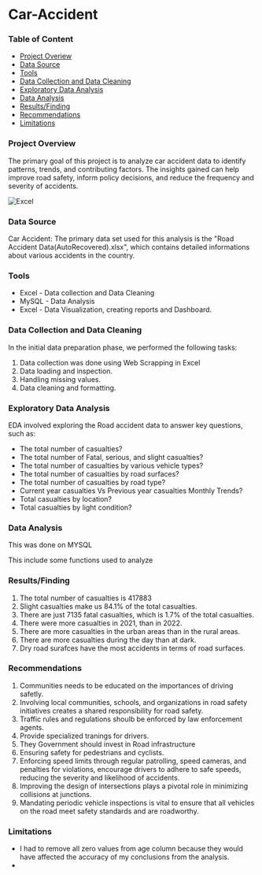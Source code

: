 # Car-Accident

### Table of Content

- [Project Overiew](#project-overview)
- [Data Source](#data-source)
- [Tools](#tools)
- [Data Collection and Data Cleaning](#data-collection-and-data-cleaning)
- [Exploratory Data Analysis](#exploratory-data-analysis)
- [Data Analysis](#data-analysis)
- [Results/Finding](#results-finding)
- [Recommendations](#recommendations)
- [Limitations](#limitations)


### Project Overview

The primary goal of this project is to analyze car accident data to identify patterns, trends, and contributing factors. The insights gained can help improve road safety, inform policy decisions, and reduce the frequency and severity of accidents.

![Excel](https://github.com/user-attachments/assets/b147571b-61d6-4c91-9a66-d3e5f5bf4f79)

### Data Source

Car Accident: The primary data set used for this analysis is the "Road Accident Data(AutoRecovered).xlsx", which contains detailed informations about various accidents in the country.

### Tools

- Excel - Data collection and Data Cleaning
- MySQL - Data Analysis
- Excel - Data Visualization, creating reports and Dashboard.
  

### Data Collection and Data Cleaning

In the initial data preparation phase, we performed the following tasks:

  1. Data collection was done using Web Scrapping in Excel
  2. Data loading and inspection.
  3. Handling missing values.
  4. Data cleaning and formatting.

### Exploratory Data Analysis

EDA involved exploring the Road accident data to answer key questions, such as:

  -  The total number of casualties?
  -  The total number of Fatal, serious, and slight casualties?
  -  The total number of casualties by various vehicle types?
  -  The total number of casualties by road surfaces?
  -  The total number of casualties by road type?
  -  Current year casualties Vs Previous year casualties Monthly Trends?
  -  Total casualties by location?
  -  Total casualties by light condition?

### Data Analysis

This was done on MYSQL

This include some functions used to analyze


###  Results/Finding
1.  The total number of casualties is 417883
2.  Slight casualties make us 84.1% of the total casualties.
3.  There are just 7135 fatal casualties, which is 1.7% of the total casualties.
4.  There were more casualties in 2021, than in 2022.
5.  There are more casualties in the urban areas than in the rural areas.
6.  There are more casualties during the day than at dark.
7.  Dry road surafces have the most accidents in terms of road surfaces.

### Recommendations
1.  Communities needs to be educated on the importances of driving safetly.
2.  Involving local communities, schools, and organizations in road safety initiatives creates a shared responsibility for road safety.
3.  Traffic rules and regulations shoulb be enforced by law enforcement agents.
4.  Provide specialized tranings for drivers.
5.  They Government should invest in Road infrastructure
6.  Ensuring safety for pedestrians and cyclists.
7.  Enforcing speed limits through regular patrolling, speed cameras, and penalties for violations, encourage drivers to adhere to safe speeds, reducing the severity and likelihood of accidents.
8.  Improving the design of intersections plays a pivotal role in minimizing collisions at junctions.
9.  Mandating periodic vehicle inspections is vital to ensure that all vehicles on the road meet safety standards and are roadworthy.

### Limitations
- I had to remove all zero values from age column because they would have affected the accuracy of my conclusions from the analysis.
-    



